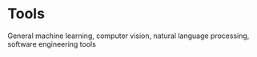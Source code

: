 # Tools
General machine learning, computer vision, natural language processing, software engineering tools
